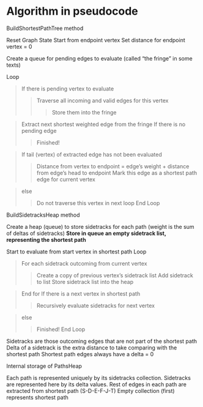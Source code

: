 # Algorithm in pseudocode #

BuildShortestPathTree method

Reset Graph State
Start from endpoint vertex
Set distance for endpoint vertex = 0

Create a queue for pending edges to evaluate (called “the fringe” in some texts)

Loop
> If there is pending vertex to evaluate
> > Traverse all incoming and valid edges for this vertex
> > > Store them into the fringe


> Extract next shortest weighted edge from the fringe
> If there is no pending edge
> > Finished!


> If tail (vertex) of extracted edge has not been evaluated
> > Distance from vertex to endpoint = edge’s weight + distance from edge’s head to endpoint
> > Mark this edge as a shortest path edge for current vertex

> else
> > Do not traverse this vertex in next loop
End Loop


BuildSidetracksHeap method

Create a heap (queue) to store sidetracks for each path (weight is the sum of deltas of sidetracks) **Store in queue an empty sidetrack list, representing the shortest path**

Start to evaluate from start vertex in shortest path
Loop

> For each sidetrack outcoming from current vertex
> > Create a copy of previous vertex’s sidetrack list
> > Add sidetrack to list
> > Store sidetrack list into the heap

> End for
> If there is a next vertex in shortest path
> > Recursively evaluate sidetracks for next vertex

> else
> > Finished!
End Loop


Sidetracks are those outcoming edges that are not part of the shortest path
Delta of a sidetrack is the extra distance to take comparing with the shortest path
Shortest path edges always have a delta = 0

Internal storage of PathsHeap

Each path is represented uniquely by its sidetracks collection.
Sidetracks are represented here by its delta values. Rest of edges in each path are extracted from shortest path (S-D-E-F-J-T)
Empty collection (first) represents shortest path
